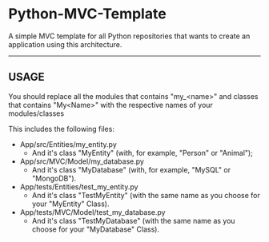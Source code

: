 # Python-MVC-Template
A simple MVC template for all Python repositories that wants to create an application using this architecture.


*********************
##  USAGE

You should replace all the modules that contains "my_\<name>" and classes that contains "My\<Name>" with the respective names of your modules/classes

This includes the following files:

* App/src/Entities/my_entity.py 
    * And it's class "MyEntity" (with, for example, "Person" or "Animal");
* App/src/MVC/Model/my_database.py
    * And it's class "MyDatabase" (with, for example, "MySQL" or "MongoDB").
* App/tests/Entities/test_my_entity.py
    * And it's class "TestMyEntity" (with the same name as you choose for your "MyEntity" Class).
* App/tests/MVC/Model/test_my_database.py
    * And it's class "TestMyDatabase" (with the same name as you choose for your "MyDatabase" Class).